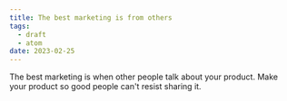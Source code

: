 ```yaml
---
title: The best marketing is from others
tags:
  - draft
  - atom
date: 2023-02-25
---
```


The best marketing is when other people talk about your product. Make your product so good people can't resist sharing it.

